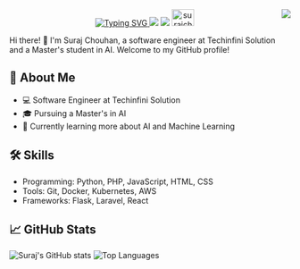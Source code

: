 <img align="right" src="https://visitor-badge.laobi.icu/badge?page_id=surajChauhan83.surajChauhan83"/>
 
<div align="center">
  <a href="https://git.io/typing-svg"><img src="https://readme-typing-svg.herokuapp.com?font=Fira+Code&duration=5066&pause=&multiline=true&width=546&height=100&lines=Hi+there!+👋;I'm+Suraj+Chouhan;MTech+Student+||+Software+Engineer;" alt="Typing SVG" />
  </a>

 
  <a herf="mailto:surajchauhan8349@gmail.com">
    <img src="https://img.shields.io/badge/Gmail-D14836?style=for-the-badge&logo=gmail&logoColor=red" target="_blank" /> 
  </a>
    <a herf="https://www.linkedin.com/in/suraj-chauhan-01567b200/" target"_blank">
    <img src="https://img.shields.io/badge/LinkedIn-0077B5?style=for-the-badge&logo=linkedin&logoColor=white" target="_blank" /> 
  </a>

 <a href="https://auth.geeksforgeeks.org/user/surajchauhan8349" target="blank">
 <img src="https://raw.githubusercontent.com/rahuldkjain/github-profile-readme-generator/master/src/images/icons/Social/geeks-for-geeks.svg" alt="surajchauhan8349" height="30" width="40" />
 </a>
</div>


Hi there! 👋 I'm Suraj Chouhan, a software engineer at Techinfini Solution and a Master's student in AI. Welcome to my GitHub profile!

## 🚀 About Me
- 💻 Software Engineer at Techinfini Solution
- 🎓 Pursuing a Master's in AI
- 📖 Currently learning more about AI and Machine Learning


## 🛠️ Skills
- Programming: Python, PHP, JavaScript, HTML, CSS
- Tools: Git, Docker, Kubernetes, AWS
- Frameworks: Flask, Laravel, React


## 📈 GitHub Stats
![Suraj's GitHub stats](https://github-readme-stats.vercel.app/api?username=surajChauhan83&show_icons=true&theme=radical)
![Top Languages](https://github-readme-stats.vercel.app/api/top-langs/?username=surajChauhan83&layout=compact&theme=radical)

